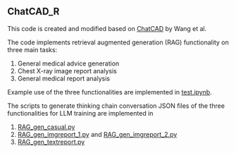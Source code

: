 ## ChatCAD_R

This code is created and modified based on [ChatCAD](https://github.com/zhaozh10/ChatCAD) by Wang et al.

The code implements retrieval augmented generation (RAG) functionality on three main tasks:

1. General medical advice generation
2. Chest X-ray image report analysis
3. General medical report analysis

Example use of the three functionalities are implemented in [test.ipynb](test.ipynb).

The scripts to generate thinking chain conversation JSON files of the three functionalities for LLM training are implemented in

1. [RAG_gen_casual.py](RAG_gen_casual.py)
2. [RAG_gen_imgreport_1.py](RAG_gen_imgreport_1.py) and [RAG_gen_imgreport_2.py](RAG_gen_imgreport_2.py)
3. [RAG_gen_textreport.py](RAG_gen_textreport.py)

   
